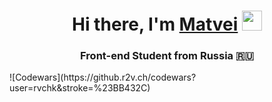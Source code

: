 <h1 align="center">Hi there, I'm <a href="https://daniilshat.ru/" target="_blank">Matvei</a> 
<img src="https://github.com/blackcater/blackcater/raw/main/images/Hi.gif" height="32"/></h1>
<h3 align="center">Front-end Student from Russia 🇷🇺</h3>
![Codewars](https://github.r2v.ch/codewars?user=rvchk&stroke=%23BB432C)
